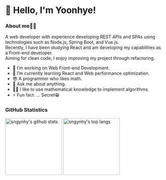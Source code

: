 <!--
**sngynhy/sngynhy** is a ✨ _special_ ✨ repository because its `README.md` (this file) appears on your GitHub profile.

Here are some ideas to get you started:
https://github.com/anuraghazra/github-readme-stats/blob/master/docs/readme_kr.md#wakatime-%EC%A3%BC%EA%B0%84-%ED%86%B5%EA%B3%84
-->

# 👋 Hello, I'm Yoonhye!
### About me🙋‍♀️
<p>
  A web developer with experience developing REST APIs and SPAs using technologies such as Node.js, Spring Boot, and Vue.js.<br>
  Recently, I have been studying React and am developing my capabilities as a Front-end developer.<br>
  Aiming for clean code, I enjoy improving my project through refactoring.
</p>

<ul>
  <li>🔭 I’m working on Web Front-end Development.</li>
  <li>🌱 I’m currently learning React and Web performance optimization.</li>
  <li>😎 A programmer who likes math.</li>
  <li>💬 Ask me about anything.</li>
  <li>👩‍💻 I like to use mathematical knowledge to implement algorithms.</li>
  <li>⚡ Fun fact: ... Secret😁</li>
</ul>
<!--
<li>😎 Pronouns: A programmer who likes math.</li>
<li>⚡ Fun fact: I was a math teacher in the past👩‍🏫</li>
-->

### GitHub Statistics
<a href="https://github.com/sngynhy" style="text-decoration:none;">
  <img align="center" style="height:180px" src="https://github-readme-stats.vercel.app/api?username=sngynhy&count_private=true&show_icons=true&theme=flag-india" alt="sngynhy's github stats" />
</a>
<a href="https://github.com/sngynhy" style="text-decoration:none;">
  <img align="center" style="height:180px" src="https://github-readme-stats.vercel.app/api/top-langs/?username=sngynhy&layout=compact&hide=Jupyter%20Notebook&theme=flag-india" alt="sngynhy's top langs" />
</a>

<!-- 
[![sngynhy's GitHub stats](https://github-readme-stats.vercel.app/api?username=sngynhy&count_private=true&show_icons=true&theme=flag-india)](https://github.com/sngynhy/github-readme-stats)
[![Top Langs](https://github-readme-stats.vercel.app/api/top-langs/?username=sngynhy&layout=compact&hide=Jupyter%20Notebook&theme=flag-india)](https://github.com/sngynhy/github-readme-stats)
[![sngynhy's WakaTime stats](https://github-readme-stats.vercel.app/api/wakatime?username=sngynhy)](https://github.com/sngynhy/github-readme-stats) -->

